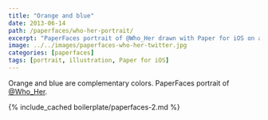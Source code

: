 ```yaml
---
title: "Orange and blue"
date: 2013-06-14
path: /paperfaces/who-her-portrait/
excerpt: "PaperFaces portrait of @Who_Her drawn with Paper for iOS on an iPad."
image: ../../images/paperfaces-who-her-twitter.jpg
categories: [paperfaces]
tags: [portrait, illustration, Paper for iOS]
---
```


Orange and blue are complementary colors. PaperFaces portrait of [@Who_Her](https://twitter.com/Who_Her).

{% include_cached boilerplate/paperfaces-2.md %}
